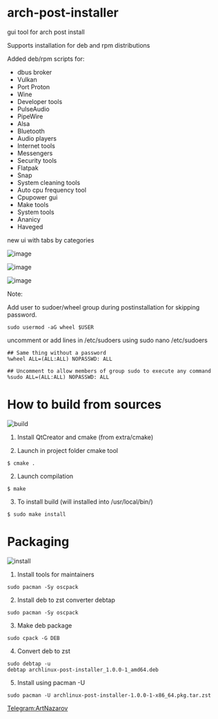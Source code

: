 # arch-post-installer
gui tool for arch post install

Supports installation for deb and rpm distributions

Added deb/rpm scripts for:

- dbus broker
- Vulkan
- Port Proton
- Wine
- Developer tools
- PulseAudio
- PipeWire
- Alsa
- Bluetooth
- Audio players
- Internet tools
- Messengers
- Security tools
- Flatpak
- Snap
- System cleaning tools
- Auto cpu frequency tool
- Cpupower gui
- Make tools
- System tools
- Ananicy
- Haveged

new ui with tabs by categories 

![image](https://drive.google.com/uc?export=view&id=1vQ_zDkDlwFfrtRrmsdF9ZB8GzGp6ndN_)

![image](https://drive.google.com/uc?export=view&id=1yjQfSxm5H00DjZS6cUXVAYd9LX67ev-J)
 
![image](https://drive.google.com/uc?export=view&id=1LyGRqYd3rr_kMlznW2gQ35bK-nZ2kKTU)

Note:

Add user to sudoer/wheel group during postinstallation for skipping password.

```
sudo usermod -aG wheel $USER
```

uncomment or add lines in /etc/sudoers using sudo nano /etc/sudoers

```
## Same thing without a password
%wheel ALL=(ALL:ALL) NOPASSWD: ALL

## Uncomment to allow members of group sudo to execute any command
%sudo ALL=(ALL:ALL) NOPASSWD: ALL
```

How to build from sources
==

![build](https://drive.google.com/uc?export=view&id=1qY9R2Gce6nPiEzKV_XZiC_Y9V0wCQ4JO)


1. Install QtCreator and cmake (from extra/cmake)

2. Launch in project folder cmake tool

```
$ cmake .
```

2. Launch compilation

```
$ make
```

3. To install build (will installed into /usr/local/bin/)

```
$ sudo make install
```

Packaging
===

![install](https://drive.google.com/uc?export=view&id=1MeaFS8LCHplIRSxyWENyq4FNv6rcw2vC)

1. Install tools for maintainers
```
sudo pacman -Sy oscpack
```

2. Install deb to zst converter debtap

```
sudo pacman -Sy oscpack
```

3. Make deb package

```
sudo cpack -G DEB
```

4. Convert deb to zst

```
sudo debtap -u
debtap archlinux-post-installer_1.0.0-1_amd64.deb
```

5. Install using pacman -U
```
sudo pacman -U archlinux-post-installer-1.0.0-1-x86_64.pkg.tar.zst
```

[Telegram:ArtNazarov](https://telegram.me/ArtNazarov)
